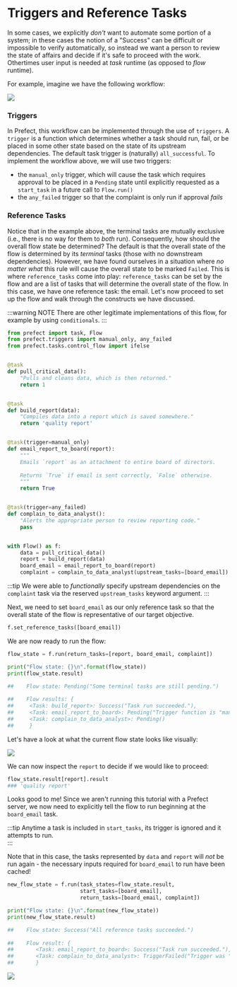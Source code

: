 
# Triggers and Reference Tasks

In some cases, we explicitly _don't_ want to automate some portion of a system; in these cases the notion of a "Success" can be difficult or impossible to verify automatically, so instead we want a person to review the state of affairs and decide if it's safe to proceed with the work.  Othertimes user input is needed at _task_ runtime (as opposed to _flow_ runtime).

For example, imagine we have the following workflow:

<img src="/manual_approval.svg">

### Triggers
In Prefect, this workflow can be implemented through the use of `triggers`.  A `trigger` is a function which determines whether a task should run, fail, or be placed in some other state based on the state of its upstream dependencies.  The default task trigger is (naturally) `all_successful`.  To implement the workflow above, we will use two triggers:
- the `manual_only` trigger, which will cause the task which requires approval to be placed in a `Pending` state until explicitly requested as a `start_task` in a future call to `Flow.run()`
- the `any_failed` trigger so that the complaint is only run if approval _fails_

### Reference Tasks
Notice that in the example above, the terminal tasks are mutually exclusive (i.e., there is no way for them to _both_ run).  Consequently, how should the overall flow state be determined?  The default is that the overall state of the flow is determined by its _terminal_ tasks (those with no downstream dependencies).  However, we have found ourselves in a situation where _no matter what_ this rule will cause the overall state to be marked `Failed`.  This is where `reference_tasks` come into play: `reference_tasks` can be set by the flow and are a list of tasks that will determine the overall state of the flow.  In this case, we have one reference task: the email.  Let's now proceed to set up the flow and walk through the constructs we have discussed.

:::warning NOTE
There are other legitimate implementations of this flow, for example by using `conditionals`.
:::

```python
from prefect import task, Flow
from prefect.triggers import manual_only, any_failed
from prefect.tasks.control_flow import ifelse


@task
def pull_critical_data():
    "Pulls and cleans data, which is then returned."
    return 1


@task
def build_report(data):
    "Compiles data into a report which is saved somewhere."
    return 'quality report'


@task(trigger=manual_only)
def email_report_to_board(report):
    """
    Emails `report` as an attachment to entire board of directors.
    
    Returns `True` if email is sent correctly, `False` otherwise.
    """
    return True


@task(trigger=any_failed)
def complain_to_data_analyst():
    "Alerts the appropriate person to review reporting code."
    pass


with Flow() as f:
    data = pull_critical_data()
    report = build_report(data)
    board_email = email_report_to_board(report)
    complaint = complain_to_data_analyst(upstream_tasks=[board_email])
```

:::tip 
We were able to _functionally_ specify upstream dependencies on the `complaint` task via the reserved `upstream_tasks` keyword argument.
:::

Next, we need to set `board_email` as our only reference task so that the overall state of the flow is representative of our target objective.


```python
f.set_reference_tasks([board_email])
```

We are now ready to run the flow:


```python
flow_state = f.run(return_tasks=[report, board_email, complaint])

print("Flow state: {}\n".format(flow_state))
print(flow_state.result)

##    Flow state: Pending("Some terminal tasks are still pending.")
    
##    Flow results: {
##     <Task: build_report>: Success("Task run succeeded."), 
##     <Task: email_report_to_board>: Pending("Trigger function is "manual_only""), 
##     <Task: complain_to_data_analyst>: Pending()
##     }
```

Let's have a look at what the current flow state looks like visually:

<img src='/manual_only.png'>


We can now inspect the `report` to decide if we would like to proceed:


```python
flow_state.result[report].result
### 'quality report'
```


Looks good to me!  Since we aren't running this tutorial with a Prefect server, we now need to explicitly tell the flow to run beginning at the `board_email` task.

:::tip 
Anytime a task is included in `start_tasks`, its trigger is ignored and it attempts to run.  
:::

Note that in this case, the tasks represented by `data` and `report` will _not_ be run again - the necessary inputs required for `board_email` to run have been cached!


```python
new_flow_state = f.run(task_states=flow_state.result, 
                       start_tasks=[board_email], 
                       return_tasks=[board_email, complaint])

print("Flow state: {}\n".format(new_flow_state))
print(new_flow_state.result)

##    Flow state: Success("All reference tasks succeeded.")
    
##    Flow result: { 
##       <Task: email_report_to_board>: Success("Task run succeeded."), 
##       <Task: complain_to_data_analyst>: TriggerFailed("Trigger was "any_failed" but none of the upstream tasks failed.")
##       }
```
<img src='/successful_reference_tasks.png'>
